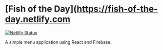 # [Fish of the Day](https://fish-of-the-day.netlify.com

[![Netlify Status](https://api.netlify.com/api/v1/badges/c2ceaf4b-942e-4270-9586-09087e15847a/deploy-status)](https://app.netlify.com/sites/fish-of-the-day/deploys)

A simple menu application using React and Firebase.
